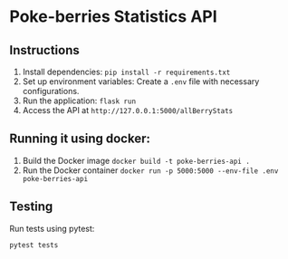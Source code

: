 # Poke-berries Statistics API

## Instructions

1. Install dependencies: `pip install -r requirements.txt`
2. Set up environment variables: Create a `.env` file with necessary configurations.
3. Run the application: `flask run`
4. Access the API at `http://127.0.0.1:5000/allBerryStats`

## Running it using docker:

1. Build the Docker image `docker build -t poke-berries-api .`
2. Run the Docker container `docker run -p 5000:5000 --env-file .env poke-berries-api`
   
## Testing

Run tests using pytest:

```bash
pytest tests
```

